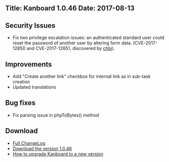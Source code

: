 Title: Kanboard 1.0.46
Date: 2017-08-13
---

Security Issues
---------------

* Fix two privilege escalation issues: an authenticated standard user could reset the password
of another user by altering form data. (CVE-2017-12850 and CVE-2017-12851, discovered by [chbi](https://chbi.eu/)).

Improvements
------------

* Add "Create another link" checkbox for internal link as in sub-task creation
* Updated translations

Bug fixes
---------

* Fix parsing issue in phpToBytes() method

Download
--------

- [Full ChangeLog](https://github.com/kanboard/kanboard/blob/master/ChangeLog)
- [Download the version 1.0.46](https://kanboard.net/kanboard-1.0.46.zip)
- [How to upgrade Kanboard to a new version](https://kanboard.net/documentation/update)
